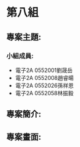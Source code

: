 # 第八組
## 專案主題:
### 小組成員:
* 電子2A 0552001劉晟岳
* 電子2A 0552008趙睿暘
* 電子2A 0552026孫祥恩
* 電子2A 0552058林振毅
## 專案簡介:
## 專案畫面:

